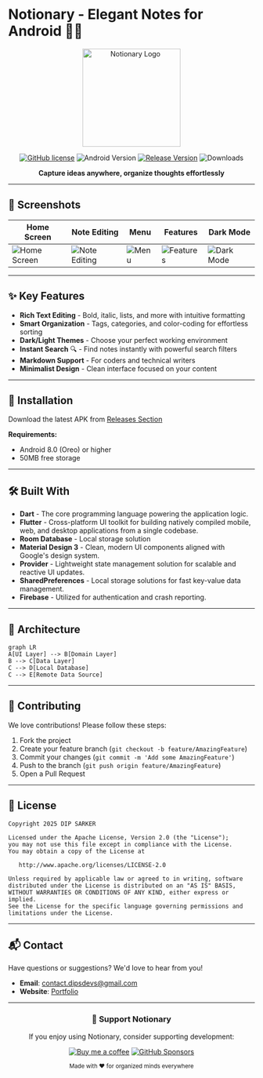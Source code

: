 # Notionary - Elegant Notes for Android 📱✨

<div align="center">
  <img src="screenshots/logo.png" alt="Notionary Logo" width="200"/>
  
  [![GitHub license](https://img.shields.io/github/license/DIP-SARKER/Notionary?color=blue)](LICENSE)
  ![Android Version](https://img.shields.io/badge/Android-8.0%2B-brightgreen)
  [![Release Version](https://img.shields.io/github/v/release/DIP-SARKER/Notionary?include_prereleases)](https://github.com/DIP-SARKER/Notionary/releases)
  ![Downloads](https://img.shields.io/github/downloads/DIP-SARKER/Notionary/total?color=success)

  **Capture ideas anywhere, organize thoughts effortlessly**
</div>


---

## 📱 Screenshots
| Home Screen | Note Editing | Menu | Features | Dark Mode |
|-------------|--------------|------------|----------|----------|
| ![Home Screen](screenshots/home_screen.png) | ![Note Editing](screenshots/home_screen.png) | ![Menu](screenshots/home_screen.png) | ![Features](screenshots/home_screen.png) | ![Dark Mode](screenshots/home_screen.png) |

---

## ✨ Key Features
- **Rich Text Editing** - Bold, italic, lists, and more with intuitive formatting
- **Smart Organization** - Tags, categories, and color-coding for effortless sorting
- **Dark/Light Themes** - Choose your perfect working environment
- **Instant Search** 🔍 - Find notes instantly with powerful search filters
- **Markdown Support** - For coders and technical writers
- **Minimalist Design** - Clean interface focused on your content

---

## 🚀 Installation
Download the latest APK from [Releases Section](https://github.com/yourusername/Notionary/releases)

**Requirements:**
- Android 8.0 (Oreo) or higher
- 50MB free storage

---

## 🛠️ Built With
- **Dart** - The core programming language powering the application logic.
- **Flutter** -  Cross-platform UI toolkit for building natively compiled mobile, web, and desktop applications from a single codebase.
- **Room Database** - Local storage solution
- **Material Design 3** - Clean, modern UI components aligned with Google's design system.
- **Provider** -  Lightweight state management solution for scalable and reactive UI updates.
- **SharedPreferences** -  Local storage solutions for fast key-value data management.
- **Firebase** -  Utilized for authentication and crash reporting.

---

## 🧩 Architecture
```mermaid
graph LR
A[UI Layer] --> B[Domain Layer]
B --> C[Data Layer]
C --> D[Local Database]
C --> E[Remote Data Source]
```

---

## 🌈 Contributing
We love contributions! Please follow these steps:
1. Fork the project
2. Create your feature branch (`git checkout -b feature/AmazingFeature`)
3. Commit your changes (`git commit -m 'Add some AmazingFeature'`)
4. Push to the branch (`git push origin feature/AmazingFeature`)
5. Open a Pull Request

---

## 📜 License
```text
Copyright 2025 DIP SARKER

Licensed under the Apache License, Version 2.0 (the "License");
you may not use this file except in compliance with the License.
You may obtain a copy of the License at

   http://www.apache.org/licenses/LICENSE-2.0

Unless required by applicable law or agreed to in writing, software
distributed under the License is distributed on an "AS IS" BASIS,
WITHOUT WARRANTIES OR CONDITIONS OF ANY KIND, either express or implied.
See the License for the specific language governing permissions and
limitations under the License.
```

---

## 📬 Contact
Have questions or suggestions? We'd love to hear from you!

- **Email**: contact.dipsdevs@gmail.com
- **Website**: [Portfolio](https://dip-sarker.github.io/DIP_SARKER/)

---

<div align="center">
  <h3>💖 Support Notionary</h3>
  <p>If you enjoy using Notionary, consider supporting development:</p>
  
  [![Buy me a coffee](https://img.shields.io/badge/Buy_Me_A_Coffee-FFDD00?style=for-the-badge&logo=buy-me-a-coffee&logoColor=black)](https://buymeacoffee.com/dip_sarker)
  [![GitHub Sponsors](https://img.shields.io/badge/Sponsor_Project-ea4aaa?style=for-the-badge&logo=github&logoColor=white)](https://github.com/sponsors/DIP-SARKER)
  
  <sub>Made with ❤️ for organized minds everywhere</sub>
</div>
